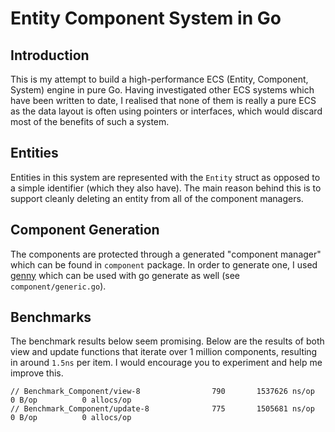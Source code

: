 # Entity Component System in Go

## Introduction

This is my attempt to build a high-performance ECS (Entity, Component, System) engine in pure Go. Having investigated other ECS systems which have been written to date, I realised that none of them is really a pure ECS as the data layout is often using pointers or interfaces, which would discard most of the benefits of such a system. 


## Entities

Entities in this system are represented with the `Entity` struct as opposed to a simple identifier (which they also have). The main reason behind this is to support cleanly deleting an entity from all of the component managers.

## Component Generation

The components are protected through a generated "component manager" which can be found in `component` package. In order to generate one, I used [genny](https://github.com/cheekybits/genny) which can be used with go generate as well (see `component/generic.go`).


## Benchmarks

The benchmark results below seem promising. Below are the results of both view and update functions that iterate over 1 million components, resulting in around `1.5ns` per item.  I would encourage you to experiment and help me improve this.
```
// Benchmark_Component/view-8         	     790	   1537626 ns/op	       0 B/op	       0 allocs/op
// Benchmark_Component/update-8       	     775	   1505681 ns/op	       0 B/op	       0 allocs/op
```
